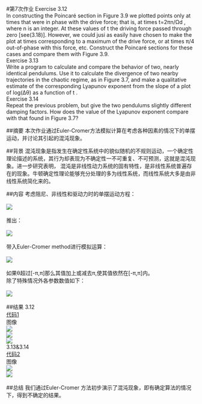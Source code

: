 #第7次作业
Exercise 3.12<br>
In constructing the Poincaré section in Figure 3.9 we plotted points only at times that were in phase with the drive force; that is,
at times t=2πn/Ωd , where n is an integer. At these values of t the driving force passed through zero [see(3.18)]. However, we could jusi as 
easily have chosen to make the plot at times corresponding to a maximum of the drive force, 
or at times π/4 out-of-phase with this force, etc. Construct the Poincaré sections for these cases and compare them with Figure 3.9.<br>
Exercise 3.13<br>
Write a program to calculate and compare the behavior of two, nearly identical pendulums. Use it to calculate the divergence of two 
nearby trajectories in the chaotic regime, as in Figure 3.7, and make a qualitative estimate of the corresponding Lyapunov exponent 
from the slope of a plot of log(Δθ) as a function of t .<br>
Exercise 3.14<br>
Repeat the previous problem, but give the two pendulums slightly different damping factors. How does the value of the Lyapunov exponent 
compare with that found in Figure 3.7?<br>

##摘要
本次作业通过Euler-Cromer方法模拟计算在考虑各种因素的情况下的单摆运动，并讨论其引起的混沌现象。

##背景
混沌现象是指发生在确定性系统中的貌似随机的不规则运动，一个确定性理论描述的系统，其行为却表现为不确定性一不可重复、不可预测，这就是混沌现象。进一步研究表明，
混沌是非线性动力系统的固有特性，是非线性系统普遍存在的现象。牛顿确定性理论能够充分处理的多为线性系统，而线性系统大多是由非线性系统简化来的。

##内容
考虑阻尼、非线性和驱动力时的单摆运动方程：<br> 
<br>
![](https://github.com/toby459/compuational_physics_N2014301020139/blob/master/File_2/ex7（1）.PNG)<br>
<br>
推出： <br>
<br>
![](https://github.com/toby459/compuational_physics_N2014301020139/blob/master/File_2/ex7（2）.PNG)<br>
<br>
带入Euler-Cromer method进行模拟运算：<br> 
<br>
![](https://github.com/toby459/compuational_physics_N2014301020139/blob/master/File_2/ex7（3）.PNG)<br>
<br>
如果θ超过[-π,π]那么其值加上或减去π,使其值依然在[-π,π]内。<br>
除了特殊情况外各参数数值如下：<br>
<br>
![](https://github.com/toby459/compuational_physics_N2014301020139/blob/master/File_2/ex7(4).PNG)<br>
<br>
##结果
3.12<br>
[代码1](https://github.com/toby459/compuational_physics_N2014301020139/blob/master/File_2/ex07(1).py)<br>
图像<br>
![](https://github.com/toby459/compuational_physics_N2014301020139/blob/master/File_2/ex7(6).PNG)<br>
![](https://github.com/toby459/compuational_physics_N2014301020139/blob/master/File_2/ex7(7).PNG)<br>
![](https://github.com/toby459/compuational_physics_N2014301020139/blob/master/File_2/ex7(8).PNG)<br>
3.13&3.14<br>
[代码2](https://github.com/toby459/compuational_physics_N2014301020139/blob/master/File_2/ex7(2).py)<br>
图像<br>
![](https://github.com/toby459/compuational_physics_N2014301020139/blob/master/File_2/ex7(9).png)<br>
![](https://github.com/toby459/compuational_physics_N2014301020139/blob/master/File_2/ex7(10).png)<br>
<br>
##总结
我们通过Euler-Cromer 方法初步演示了混沌现象，即有确定算法的情况下，得到不确定的结果。
